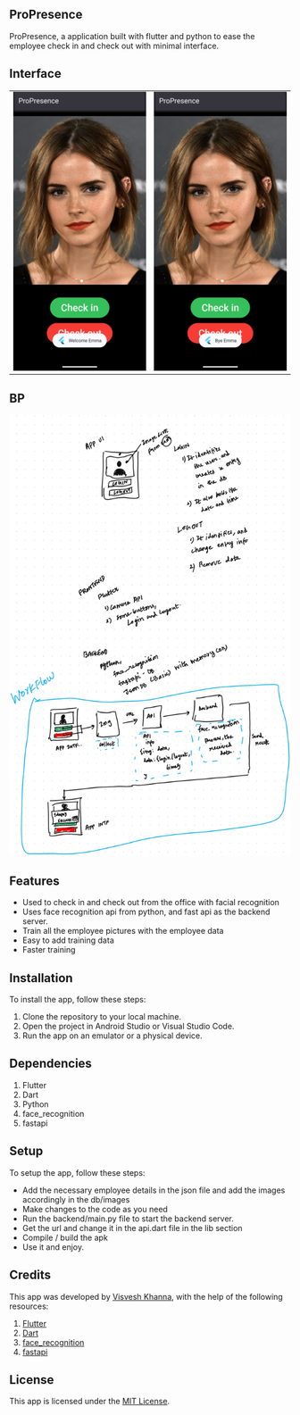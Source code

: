 ## ProPresence

ProPresence, a application built with flutter and python to ease the employee check in and check out with minimal interface.

## Interface
<table>
  <tr>
    <td><img src="https://raw.githubusercontent.com/visveshkhanna/ProPresence/main/assets/checkin.png" alt="Check In"></td>
    <td><img src="https://raw.githubusercontent.com/visveshkhanna/ProPresence/main/assets/checkout.png" alt="Check Out"></td>
  </tr>
</table>

## BP
<img src="https://raw.githubusercontent.com/visveshkhanna/ProPresence/main/assets/1_dd8.png" alt="blueprint" />

## Features
- Used to check in and check out from the office with facial recognition
- Uses face recognition api from python, and fast api as the backend server.
- Train all the employee pictures with the employee data
- Easy to add training data
- Faster training

## Installation
To install the app, follow these steps:

1. Clone the repository to your local machine.
2. Open the project in Android Studio or Visual Studio Code.
3. Run the app on an emulator or a physical device.

## Dependencies
1. Flutter
2. Dart
3. Python
4. face_recognition
5. fastapi

## Setup
To setup the app, follow these steps:

- Add the necessary employee details in the json file and add the images accordingly in the db/images
- Make changes to the code as you need
- Run the backend/main.py file to start the backend server.
- Get the url and change it in the api.dart file in the lib section
- Compile / build the apk
- Use it and enjoy.

## Credits
This app was developed by [Visvesh Khanna](https://github.com/visveshkhanna), with the help of the following resources:

1. [Flutter](https://docs.flutter.dev)
2. [Dart](https://dart.dev/guides)
3. [face_recognition](https://github.com/ageitgey/face_recognition)
4. [fastapi](https://github.com/tiangolo/fastapi)

## License
This app is licensed under the <a href="https://github.com/visveshkhanna/ProPresence/LICENCE">MIT License</a>.
